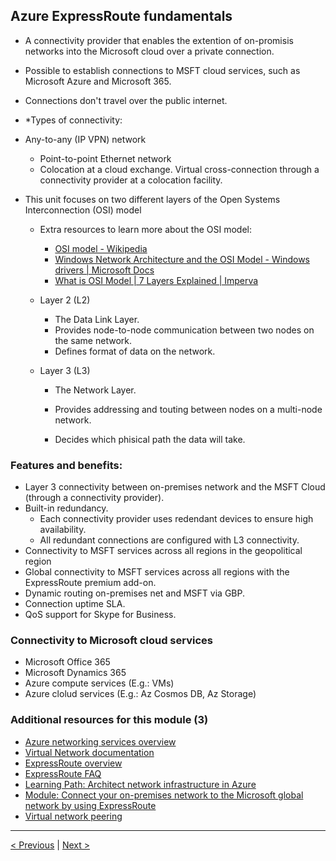 ## Azure ExpressRoute fundamentals

- A connectivity provider that enables the extention of on-promisis networks into the Microsoft cloud over a private connection.

- Possible to establish connections to MSFT cloud services, such as Microsoft Azure and Microsoft 365.

- Connections don't travel over the public internet.

- *Types of connectivity:
- Any-to-any (IP VPN) network
  - Point-to-point Ethernet network
  - Colocation at a cloud exchange. Virtual cross-connection through a connectivity provider at a colocation facility.

- This unit focuses on two different layers of the Open Systems Interconnection (OSI) model

  - Extra resources to learn more about the OSI model:

    - [OSI model - Wikipedia](https://en.wikipedia.org/wiki/OSI_model)
    - [Windows Network Architecture and the OSI Model - Windows drivers | Microsoft Docs](https://docs.microsoft.com/en-us/windows-hardware/drivers/network/windows-network-architecture-and-the-osi-model)
    - [What is OSI Model | 7 Layers Explained | Imperva](https://www.imperva.com/learn/application-security/osi-model/)

  - Layer 2 (L2)

    - The Data Link Layer.
    - Provides node-to-node communication between two nodes on the same network.
    - Defines format of data on the network.

  - Layer 3 (L3)

    - The Network Layer.

    - Provides addressing and touting between nodes on a multi-node network.

    - Decides which phisical path the data will take.

### Features and benefits:

  - Layer 3 connectivity between on-premises network and the MSFT Cloud (through a connectivity provider).
  - Built-in redundancy.
      - Each connectivity provider uses redendant devices to ensure high availability.
    - All redundant connections are configured with L3 connectivity.
  - Connectivity to MSFT services across all regions in the geopolitical region
  - Global connectivity to MSFT services across all regions with the ExpressRoute premium add-on.
  - Dynamic routing on-premises net and MSFT via GBP.
  - Connection uptime SLA.
  - QoS support for Skype for Business.

### Connectivity to Microsoft cloud services

- Microsoft Office 365
- Microsoft Dynamics 365
- Azure compute services (E.g.: VMs)
- Azure clolud services (E.g.: Az Cosmos DB, Az Storage)

### Additional resources for this module (3)

- [Azure networking services overview ](https://docs.microsoft.com/en-us/azure/networking/networking-overview)
- [Virtual Network documentation ](https://docs.microsoft.com/en-us/azure/virtual-network/)
- [ExpressRoute overview ](https://docs.microsoft.com/en-us/azure/expressroute/)
- [ExpressRoute FAQ ](https://docs.microsoft.com/en-us/azure/expressroute/expressroute-faqs)
- [Learning Path: Architect network infrastructure in Azure ](https://docs.microsoft.com/en-us/learn/paths/architect-network-infrastructure/)
- [Module: Connect your on-premises network to the Microsoft global network by using ExpressRoute ](https://docs.microsoft.com/en-us/learn/modules/connect-on-premises-network-with-expressroute/)
- [Virtual network peering ](https://docs.microsoft.com/en-us/azure/virtual-network/virtual-network-peering-overview)

---

[< Previous](2.4_explore-azure-networking-services_vpn-gateway_fundamentals.md) | [Next >](2.6_describe-core-azure-services_storage-services.md)

